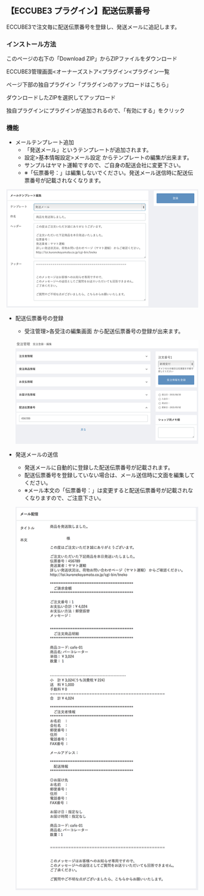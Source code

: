 ## 【ECCUBE3 プラグイン】配送伝票番号

ECCUBE3で注文毎に配送伝票番号を登録し、発送メールに追記します。

### インストール方法

このページの右下の「Download ZIP」からZIPファイルをダウンロード

ECCUBE3管理画面<オーナーズストア<プラグイン<プラグイン一覧

ページ下部の独自プラグイン「プラグインのアップロードはこちら」

ダウンロードしたZIPを選択してアップロード

独自プラグインにプラグインが追加されるので、「有効にする」をクリック

### 機能

- メールテンプレート追加
  - 「発送メール」というテンプレートが追加されます。
  - 設定>基本情報設定>メール設定 からテンプレートの編集が出来ます。
  - サンプルはヤマト運輸ですので、ご自身の配送会社に変更下さい。
  - ※「伝票番号：」は編集しないでください。発送メール送信時に配送伝票番号が記載されなくなります。

![サンプル画像](https://github.com/ohtacky/ECCUBE3-ShipNumber/raw/images/admin_template.png)


- 配送伝票番号の登録
  - 受注管理>各受注の編集画面 から配送伝票番号の登録が出来ます。

  ![サンプル画像](https://github.com/ohtacky/ECCUBE3-ShipNumber/raw/images/admin_order.png)


- 発送メールの送信
  - 発送メールに自動的に登録した配送伝票番号が記載されます。
  - 配送伝票番号を登録していない場合は、メール送信時に文面を編集してください。
  - ※メール本文の「伝票番号：」は変更すると配送伝票番号が記載されなくなりますので、ご注意下さい。

  ![サンプル画像](https://github.com/ohtacky/ECCUBE3-ShipNumber/raw/images/admin_mail.png)
